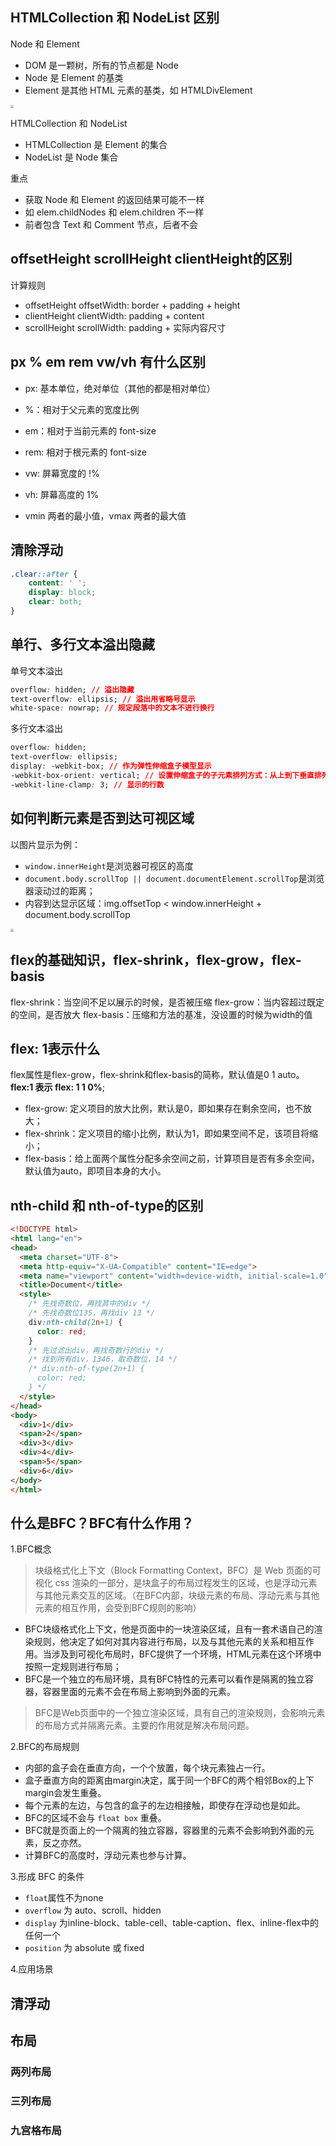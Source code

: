 ## HTMLCollection 和 NodeList 区别

Node 和 Element

- DOM 是一颗树，所有的节点都是 Node
- Node 是 Element 的基类
- Element 是其他 HTML 元素的基类，如 HTMLDivElement

<img src="http://cdn.wangtongmeng.com/20240629164342.png" style="zoom:33%;" />

HTMLCollection 和 NodeList

- HTMLCollection 是 Element 的集合
- NodeList 是 Node 集合

重点

- 获取 Node 和 Element 的返回结果可能不一样
- 如 elem.childNodes 和 elem.children 不一样
- 前者包含 Text 和 Comment 节点，后者不会

## offsetHeight scrollHeight clientHeight的区别

计算规则

- offsetHeight offsetWidth: border + padding + height
- clientHeight clientWidth: padding + content
- scrollHeight scrollWidth: padding + 实际内容尺寸

## px % em rem vw/vh 有什么区别

- px: 基本单位，绝对单位（其他的都是相对单位）

- %：相对于父元素的宽度比例

- em：相对于当前元素的 font-size

- rem: 相对于根元素的 font-size

- vw: 屏幕宽度的 !%

- vh: 屏幕高度的 1%
- vmin 两者的最小值，vmax 两者的最大值

## 清除浮动

```css
.clear::after {
    content: ' ';
    display: block;
    clear: both;
}
```



## 单行、多行文本溢出隐藏

单号文本溢出

```css
overflow: hidden; // 溢出隐藏
text-overflow: ellipsis; // 溢出用省略号显示
white-space: nowrap; // 规定段落中的文本不进行换行
```

多行文本溢出

```css
overflow: hidden;
text-overflow: ellipsis;
display: -webkit-box; // 作为弹性伸缩盒子模型显示
-webkit-box-orient: vertical; // 设置伸缩盒子的子元素排列方式：从上到下垂直排列
-webkit-line-clamp: 3; // 显示的行数
```

## 如何判断元素是否到达可视区域

以图片显示为例：

- `window.innerHeight`是浏览器可视区的高度
- `document.body.scrollTop || document.documentElement.scrollTop`是浏览器滚动过的距离；
- 内容到达显示区域：img.offsetTop < window.innerHeight + document.body.scrollTop

<img src="http://cdn.wangtongmeng.com/20231029184517-946265.png" style="zoom: 33%;" />

## flex的基础知识，flex-shrink，flex-grow，flex-basis

flex-shrink：当空间不足以展示的时候，是否被压缩
flex-grow：当内容超过既定的空间，是否放大
flex-basis：压缩和方法的基准，没设置的时候为width的值

## flex: 1表示什么

flex属性是flex-grow，flex-shrink和flex-basis的简称，默认值是0 1 auto。**flex:1 表示 flex: 1 1 0%**;

- flex-grow: 定义项目的放大比例，默认是0，即如果存在剩余空间，也不放大；
- flex-shrink：定义项目的缩小比例，默认为1，即如果空间不足，该项目将缩小；
- flex-basis：给上面两个属性分配多余空间之前，计算项目是否有多余空间，默认值为auto，即项目本身的大小。

## nth-child 和 nth-of-type的区别

```html
<!DOCTYPE html>
<html lang="en">
<head>
  <meta charset="UTF-8">
  <meta http-equiv="X-UA-Compatible" content="IE=edge">
  <meta name="viewport" content="width=device-width, initial-scale=1.0">
  <title>Document</title>
  <style>
    /* 先找奇数位，再找其中的div */
    /* 先找奇数位135，再找div 13 */
    div:nth-child(2n+1) {
      color: red;
    }
    /* 先过滤出div，再找奇数行的div */
    /* 找到所有div，1346，取奇数位，14 */
    /* div:nth-of-type(2n+1) {
      color: red;
    } */
  </style>
</head>
<body>
  <div>1</div>
  <span>2</span>
  <div>3</div>
  <div>4</div>
  <span>5</span>
  <div>6</div>
</body>
</html>
```

## 什么是BFC？BFC有什么作用？

1.BFC概念

> 块级格式化上下文（Block Formatting Context，BFC）是 Web 页面的可视化 css 渲染的一部分，是块盒子的布局过程发生的区域，也是浮动元素与其他元素交互的区域。（在BFC内部，块级元素的布局、浮动元素与其他元素的相互作用，会受到BFC规则的影响）

- BFC块级格式化上下文，他是页面中的一块渲染区域，且有一套术语自己的渲染规则，他决定了如何对其内容进行布局，以及与其他元素的关系和相互作用。当涉及到可视化布局时，BFC提供了一个环境，HTML元素在这个环境中按照一定规则进行布局；
- BFC是一个独立的布局环境，具有BFC特性的元素可以看作是隔离的独立容器，容器里面的元素不会在布局上影响到外面的元素。

> BFC是Web页面中的一个独立渲染区域，具有自己的渲染规则，会影响元素的布局方式并隔离元素。主要的作用就是解决布局问题。

2.BFC的布局规则

- 内部的盒子会在垂直方向，一个个放置，每个块元素独占一行。
- 盒子垂直方向的距离由margin决定，属于同一个BFC的两个相邻Box的上下margin会发生重叠。
- 每个元素的左边，与包含的盒子的左边相接触，即使存在浮动也是如此。
- BFC的区域不会与 `float box` 重叠。
- BFC就是页面上的一个隔离的独立容器，容器里的元素不会影响到外面的元素，反之亦然。
- 计算BFC的高度时，浮动元素也参与计算。

3.形成 BFC 的条件

- `float`属性不为none
- `overflow` 为 auto、scroll、hidden
- `display` 为inline-block、table-cell、table-caption、flex、inline-flex中的任何一个
- `position` 为 absolute 或 fixed

4.应用场景

## 清浮动

## 布局

### 两列布局

### 三列布局

### 九宫格布局

